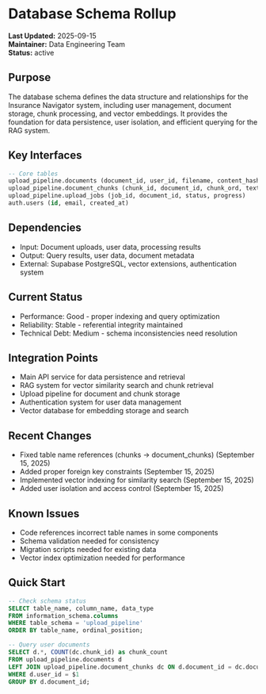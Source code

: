 # Database Schema Rollup

**Last Updated:** 2025-09-15  
**Maintainer:** Data Engineering Team  
**Status:** active

## Purpose
The database schema defines the data structure and relationships for the Insurance Navigator system, including user management, document storage, chunk processing, and vector embeddings. It provides the foundation for data persistence, user isolation, and efficient querying for the RAG system.

## Key Interfaces
```sql
-- Core tables
upload_pipeline.documents (document_id, user_id, filename, content_hash)
upload_pipeline.document_chunks (chunk_id, document_id, chunk_ord, text, embedding)
upload_pipeline.upload_jobs (job_id, document_id, status, progress)
auth.users (id, email, created_at)
```

## Dependencies
- Input: Document uploads, user data, processing results
- Output: Query results, user data, document metadata
- External: Supabase PostgreSQL, vector extensions, authentication system

## Current Status
- Performance: Good - proper indexing and query optimization
- Reliability: Stable - referential integrity maintained
- Technical Debt: Medium - schema inconsistencies need resolution

## Integration Points
- Main API service for data persistence and retrieval
- RAG system for vector similarity search and chunk retrieval
- Upload pipeline for document and chunk storage
- Authentication system for user data management
- Vector database for embedding storage and search

## Recent Changes
- Fixed table name references (chunks → document_chunks) (September 15, 2025)
- Added proper foreign key constraints (September 15, 2025)
- Implemented vector indexing for similarity search (September 15, 2025)
- Added user isolation and access control (September 15, 2025)

## Known Issues
- Code references incorrect table names in some components
- Schema validation needed for consistency
- Migration scripts needed for existing data
- Vector index optimization needed for performance

## Quick Start
```sql
-- Check schema status
SELECT table_name, column_name, data_type 
FROM information_schema.columns 
WHERE table_schema = 'upload_pipeline'
ORDER BY table_name, ordinal_position;

-- Query user documents
SELECT d.*, COUNT(dc.chunk_id) as chunk_count
FROM upload_pipeline.documents d
LEFT JOIN upload_pipeline.document_chunks dc ON d.document_id = dc.document_id
WHERE d.user_id = $1
GROUP BY d.document_id;
```
